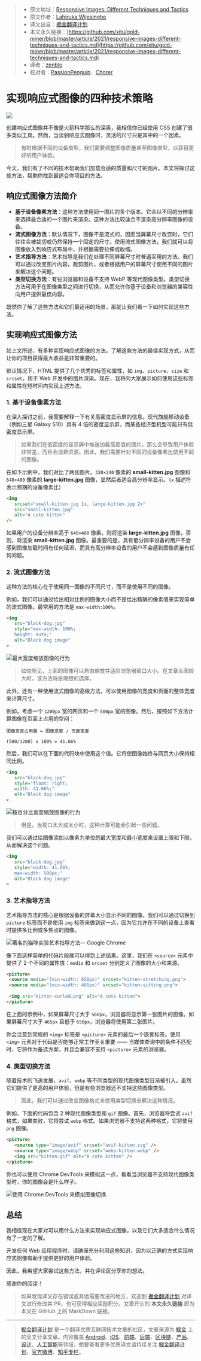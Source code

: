 > * 原文地址：[Responsive Images: Different Techniques and Tactics](https://blog.bitsrc.io/responsive-images-different-techniques-and-tactics-6045a1fa7ea2)
> * 原文作者：[Lahiruka Wijesinghe](https://medium.com/@lahiruka_)
> * 译文出自：[掘金翻译计划](https://github.com/xitu/gold-miner)
> * 本文永久链接：[https://github.com/xitu/gold-miner/blob/master/article/2021/responsive-images-different-techniques-and-tactics.md](https://github.com/xitu/gold-miner/blob/master/article/2021/responsive-images-different-techniques-and-tactics.md)
> * 译者：[zenblo](https://github.com/zenblo)
> * 校对者：[PassionPenguin](https://github.com/PassionPenguin)、[Chorer](https://github.com/Chorer)

# 实现响应式图像的四种技术策略

![](https://cdn-images-1.medium.com/max/5760/1*AeGGYFx8qjpVRaSw4jPPzQ.jpeg)

创建响应式图像并不像是火箭科学那么的深奥，我相信你已经使用 CSS 创建了很多类似工具。然而，当谈到响应式图像时，灵活的尺寸只是其中的一个因素。

> 有时根据不同的设备类型，我们需要调整图像质量甚至图像类型，以获得更好的用户体验。

今天，我们有了不同的技术帮助我们加载合适的质量和尺寸的图片。本文将探讨这些方法，帮助你找到最适合你项目的方法。

## 响应式图像方法简介

* **基于设备像素方法**：这种方法使用同一图片的多个版本。它会以不同的分辨率来选择最合适的一个图片来渲染。这种方法比较适合不渲染高分辨率图像的设备。
* **流式图像方法**：默认情况下，图像不是流式的，因而当屏幕尺寸改变时，它们往往会被裁切或仍然保持一个固定的尺寸。使用流式图像方法，我们就可以将图像放入到响应式布局中，并根据需要拉伸或收缩。
* **艺术指导方法**：艺术指导是我们在处理不同屏幕尺寸时普遍采用的方法。我们可以通过改变图片内容，裁剪图片，或者根据用户的屏幕尺寸使用不同的图片来解决这个问题。
* **类型切换方法**：有些浏览器和设备不支持 WebP 等现代图像类型。类型切换方法可用于在图像类型之间进行切换，从而允许你基于设备和浏览器的兼容性向用户提供最佳内容。

既然你了解了这些方法和它们最适用的场景，那就让我们看一下如何实现这些方法。

## 实现响应式图像方法

如上文所述，有多种实现响应式图像的方法。了解这些方法的最佳实现方式，从而让你的项目获得最大收益是非常重要的。

默认情况下，HTML 提供了几个优秀的标签和属性，如 `img`、`picture`、`size` 和 `srcset`，用于 Web 开发中的图片渲染。现在，我将向大家展示如何使用这些标签和属性在短时间内实现上述方法。

### 1. 基于设备像素方法

在深入探讨之前，我需要解释一下有关高密度显示屏的信息。现代旗舰移动设备（例如三星 Galaxy S10）具有 4 倍的密度显示屏，而某些经济型机型可能只有低密度显示屏。

> 如果我们在低密度的显示屏中推送加载高密度的图片，那么会导致用户体验非常差，而且会浪费资源。因此，我们需要针对不同的设备像素比使用不同的图像。

在如下示例中，我们对比了两张图片。`320×240` 像素的 **small-kitten.jpg** 图像和 `640×480` 像素的 **large-kitten.jpg** 图像，显然后者适合高分辨率显示。（`x` 描述符表示预期的设备像素比）

```html
<img 
   srcset="small-kitten.jpg 1x, large-kitten.jpg 2x"
   src="small-kitten.jpg" 
   alt="A cute kitten" 
/>
```

如果用户的设备分辨率高于 `640×480` 像素，则将渲染 **large-kitten.jpg** 图像，否则，将渲染 **small-kitten.jpg** 图像。最重要的是，具有低分辨率设备的用户不会感到图像加载时间有任何延迟，而具有高分辨率设备的用户不会感到图像质量有任何问题。

### 2. 流式图像方法

这种方法的核心在于使用同一图像的不同尺寸，而不是使用不同的图像。

例如，我们可以通过给出相对比例的图像大小而不是给出精确的像素值来实现简单的流式图像。最常用的方法是 `max-width:100%`。

```html
<img 
   src="black-dog.jpg" 
   style="max-width: 100%; 
   height: auto;"
   alt="Black dog image"
>
```

![最大宽度缩放图像的行为](https://cdn-images-1.medium.com/max/2000/1*qRrsflBr2ijjicwLijLZxw.gif)

> 如你所见，上面的图像可以自由缩放并适应浏览器窗口大小。在文章头图较大时，该方法将是理想的选择。

此外，还有一种使用流式图像的高级方法，可以使用图像的宽度和页面的整体宽度来计算尺寸。

例如，考虑一个 `1200px` 宽的网页和一个 `500px` 宽的图像。然后，按照如下方法计算图像在页面上占用的空间：

```
图像宽度占用量 = 图像宽度 / 页面宽度

(500/1200) x 100% = 41.66%
```

然后，我们可以在下面的代码块中使用这个值。它将使图像始终与网页大小保持相同比例。

```html
<img 
   src="black-dog.jpg" 
   style="float: right;
   width: 41.66%;"
   alt="Black dog image"
>
```

![按百分比宽度缩放图像的行为](https://cdn-images-1.medium.com/max/2000/1*71Fwlv3IISxAwLGUZNyFXw.gif)

> 但是，当视口太大或太小时，这种计算可能会引起一些问题。

我们可以通过给图像添加以像素为单位的最大宽度和最小宽度来设置上限和下限，从而解决这个问题。

```html
<img 
   src="black-dog.jpg" 
   style="width: 41.66%;
   max-width: 500px;"
   alt="Black dog image"
>
```

### 3. 艺术指导方法

艺术指导方法的核心是根据设备的屏幕大小显示不同的图像。我们可以通过切换到 `picture` 标签而不是使用 `img` 标签来做到这一点，因为它允许在不同的设备上查看时提供多比例或多焦点的图像。

![著名的[猫咪实验艺术指导方法](https://googlechrome.github.io/samples/picture-element/)— Google Chrome](https://cdn-images-1.medium.com/max/2000/1*owaoaROx5LN6QVYe6edlEg.gif)

像下面这样简单的代码片段就可以得到上述结果。这里，我们在 `<source>` 元素中提供了 2 个不同的属性值：`media` 和 `srcset` 分别定义了图像的大小和来源。

```html
<picture>
 <source media="(min-width: 650px)" srcset="kitten-stretching.png">
 <source media="(min-width: 465px)" srcset="kitten-sitting.png">
 
 <img src="kitten-curled.png" alt="A cute kitten">
</picture>
```

在上面的示例中，如果屏幕尺寸大于 `560px`，浏览器将显示第一张图片的图像。如果屏幕尺寸大于 `465px` 且低于 `650px`，浏览器将使用第二张图片。

你会注意到常规的 `<img>` 标签是 `<picture>` 元素的最后一个嵌套标签。使用 `<img>` 元素对于代码是否能够正常工作至关重要 —— 当媒体查询中的条件不匹配时，它将作为备选方案，并且会兼容不支持 `<picture>` 元素的浏览器。

### 4. 类型切换方法

随着技术的飞速发展，`avif`、`webp` 等不同类型的现代图像类型日渐被引入。虽然它们提供了更高的用户体验，但是有些浏览器还不支持这些图像类型。

> 因此，我们可以通过改变图像格式来使用类型切换去解决这种情况。

例如，下面的代码包含 2 种现代图像类型和 `gif` 图像。首先，浏览器将尝试 `avif` 格式，如果失败，它将尝试 `webp` 格式。如果浏览器不支持这两种格式，它将使用 `png` 图像。

```html
<picture>
   <source type="image/avif" srcset="avif-kitten.svg" />
   <source type="image/webp" srcset="webp-kitten.webp" />
   <img src="kitten.gif" alt="A cute kitten" />
</picture>
```

你也可以使用 Chrome DevTools 来模拟这一点，看看当浏览器不支持现代图像类型时，你的图像会是什么样子。

![使用 Chrome DevTools 来模拟图像切换](https://cdn-images-1.medium.com/max/2706/1*6Ey8MZsWnVkB74lQYfOBBw.gif)

## 总结

我相信现在大家对可以用什么方法来实现响应式图像，以及它们大多适合什么情况有了一定的了解。

开发任何 Web 应用程序时，请确保充分利用这些知识，因为以正确的方式实现响应式图像有助于提供更好的用户体验。

因此，我希望大家尝试这些方法，并在评论区分享你的想法。

感谢你的阅读！

> 如果发现译文存在错误或其他需要改进的地方，欢迎到 [掘金翻译计划](https://github.com/xitu/gold-miner) 对译文进行修改并 PR，也可获得相应奖励积分。文章开头的 **本文永久链接** 即为本文在 GitHub 上的 MarkDown 链接。

---

> [掘金翻译计划](https://github.com/xitu/gold-miner) 是一个翻译优质互联网技术文章的社区，文章来源为 [掘金](https://juejin.im) 上的英文分享文章。内容覆盖 [Android](https://github.com/xitu/gold-miner#android)、[iOS](https://github.com/xitu/gold-miner#ios)、[前端](https://github.com/xitu/gold-miner#前端)、[后端](https://github.com/xitu/gold-miner#后端)、[区块链](https://github.com/xitu/gold-miner#区块链)、[产品](https://github.com/xitu/gold-miner#产品)、[设计](https://github.com/xitu/gold-miner#设计)、[人工智能](https://github.com/xitu/gold-miner#人工智能)等领域，想要查看更多优质译文请持续关注 [掘金翻译计划](https://github.com/xitu/gold-miner)、[官方微博](http://weibo.com/juejinfanyi)、[知乎专栏](https://zhuanlan.zhihu.com/juejinfanyi)。
